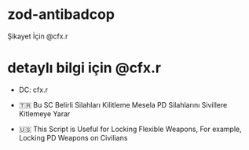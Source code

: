 # zod-antibadcop
Şikayet İçin @cfx.r 
# detaylı bilgi için @cfx.r
- DC: cfx.r

- 🇹🇷 Bu SC Belirli Silahları Kilitleme Mesela PD Silahlarını Sivillere Kitlemeye Yarar

- 🇺🇸 This Script is Useful for Locking Flexible Weapons, For example, Locking PD Weapons on Civilians
